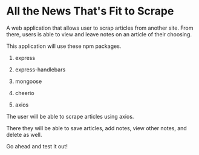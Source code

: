 # All the News That's Fit to Scrape

A web application that allows user to scrap articles from another site. From there, users is able to view and leave notes on an article of their choosing. 

This application will use these npm packages. 

1. express

2. express-handlebars

3. mongoose

4. cheerio

5. axios

The user will be able to scrape articles using axios. 

There they will be able to save articles, add notes, view other notes, and delete as well. 

Go ahead and test it out! 